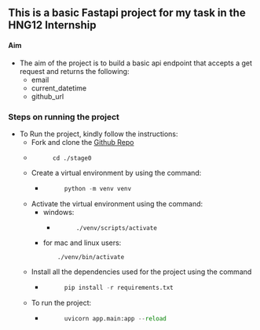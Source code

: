 ## This is a basic Fastapi project for my task in the HNG12 Internship

#### Aim
- The aim of the project is to build a basic api endpoint that accepts a get request and returns the following:
    - email
    - current_datetime
    - github_url

### Steps on running the project
- To Run the project, kindly follow the instructions:
    - Fork and clone the [Github Repo](https://github.com/Kingsley-Opara/hng11_stage0)
    - ```
            cd ./stage0
        ```
    - Create a virtual environment by using the command:
        - ```py
                python -m venv venv
            ```
    - Activate the virtual environment using the command:
        - windows:
            - ```
                    ./venv/scripts/activate
                ```
        - for mac and linux users:
            ```
                ./venv/bin/activate
        
            ```
    - Install all the dependencies used for the project using the command
        - ```py
                pip install -r requirements.txt
            ```
    - To run the project:
        - ```py
                uvicorn app.main:app --reload
            ```
        